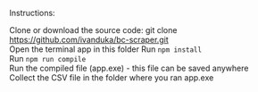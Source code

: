 Instructions:

Clone or download the source code: git clone https://github.com/ivanduka/bc-scraper.git  
Open the terminal app in this folder
Run `npm install`  
Run `npm run compile`  
Run the compiled file (app.exe) - this file can be saved anywhere  
Collect the CSV file in the folder where you ran app.exe
